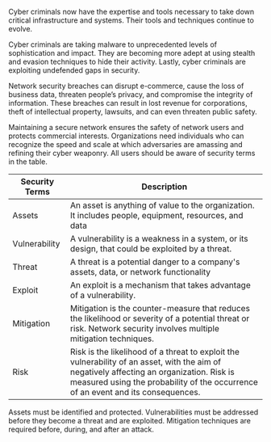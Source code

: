 Cyber criminals now have the expertise and tools necessary to take down critical infrastructure and systems. Their tools and techniques continue to evolve.

Cyber criminals are taking malware to unprecedented levels of sophistication and impact. They are becoming more adept at using stealth and evasion techniques to hide their activity. Lastly, cyber criminals are exploiting undefended gaps in security.

Network security breaches can disrupt e-commerce, cause the loss of business data, threaten people’s privacy, and compromise the integrity of information. These breaches can result in lost revenue for corporations, theft of intellectual property, lawsuits, and can even threaten public safety.

Maintaining a secure network ensures the safety of network users and protects commercial interests. Organizations need individuals who can recognize the speed and scale at which adversaries are amassing and refining their cyber weaponry. All users should be aware of security terms in the table.

| Security Terms | Description                                                                                                                                                                                                                   |
| -------------- | ----------------------------------------------------------------------------------------------------------------------------------------------------------------------------------------------------------------------------- |
| Assets         | An asset is anything of value to the organization. It includes people, equipment, resources, and data                                                                                                                         |
| Vulnerability  | A vulnerability is a weakness in a system, or its design, that could be exploited by a threat.                                                                                                                                |
| Threat         | A threat is a potential danger to a company's assets, data, or network functionality                                                                                                                                          |
| Exploit        | An exploit is a mechanism that takes advantage of a vulnerability.                                                                                                                                                            |
| Mitigation     | Mitigation is the counter-measure that reduces the likelihood or severity of a potential threat or risk. Network security involves multiple mitigation techniques.                                                            |
| Risk           | Risk is the likelihood of a threat to exploit the vulnerability of an asset, with the aim of negatively affecting an organization. Risk is measured using the probability of the occurrence of an event and its consequences. |

Assets must be identified and protected. Vulnerabilities must be addressed before they become a threat and are exploited. Mitigation techniques are required before, during, and after an attack.